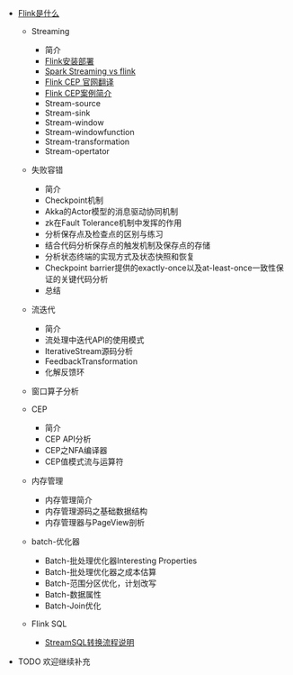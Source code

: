 * [Flink是什么](./doc/what-is-flink.md)
  * Streaming
    * 简介
    * [Flink安装部署](./doc/Flink安装部署.md)
    * [Spark Streaming vs flink](./doc/flink-vs-sparkstreaming.md)
    * [Flink CEP 官网翻译](./doc/FlinkCEP官网翻译.md)
    * [Flink CEP案例简介](./doc/Flink%20CEP案例.md)
    * Stream-source
    * Stream-sink
    * Stream-window
    * Stream-windowfunction
    * Stream-transformation
    * Stream-opertator
  * 失败容错
    * 简介
    * Checkpoint机制
    * Akka的Actor模型的消息驱动协同机制
    * zk在Fault Tolerance机制中发挥的作用
    * 分析保存点及检查点的区别与练习
    * 结合代码分析保存点的触发机制及保存点的存储
    * 分析状态终端的实现方式及状态快照和恢复
    * Checkpoint barrier提供的exactly-once以及at-least-once一致性保证的关键代码分析
    * 总结
  * 流迭代
    * 简介
    * 流处理中迭代API的使用模式
    * IterativeStream源码分析
    * FeedbackTransformation
    * 化解反馈环
  * 窗口算子分析

  * CEP
    * 简介
    * CEP API分析
    * CEP之NFA编译器
    * CEP值模式流与运算符

  * 内存管理
    * 内存管理简介
    * 内存管理源码之基础数据结构
    * 内存管理器与PageView剖析

  * batch-优化器
    * Batch-批处理优化器Interesting Properties
    * Batch-批处理优化器之成本估算
    * Batch-范围分区优化，计划改写
    * Batch-数据属性
    * Batch-Join优化
    
  * Flink SQL 
    * [StreamSQL转换流程说明](./doc/StreamSQL转换流程说明.md)
    
    
* TODO 欢迎继续补充
